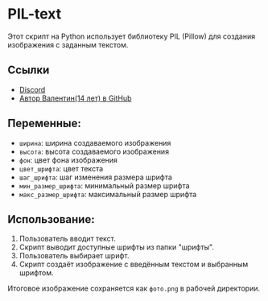 # PIL-text

Этот скрипт на Python использует библиотеку PIL (Pillow) для создания изображения с заданным текстом.

## Ссылки
- [Discord](https://discord.com/invite/kfX74VY4j9)
- [Автор Валентин(14 лет) в GitHub](https://github.com/Valentin15r)

## Переменные:
- `ширина`: ширина создаваемого изображения
- `высота`: высота создаваемого изображения
- `фон`: цвет фона изображения
- `цвет_шрифта`: цвет текста
- `шаг_шрифта`: шаг изменения размера шрифта
- `мин_размер_шрифта`: минимальный размер шрифта
- `макс_размер_шрифта`: максимальный размер шрифта

## Использование:
1. Пользователь вводит текст.
2. Скрипт выводит доступные шрифты из папки "шрифты".
3. Пользователь выбирает шрифт.
4. Скрипт создаёт изображение с введённым текстом и выбранным шрифтом.

Итоговое изображение сохраняется как `фото.png` в рабочей директории.
